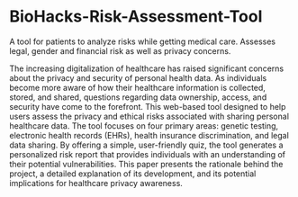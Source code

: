 # BioHacks-Risk-Assessment-Tool
A tool for patients to analyze risks while getting medical care. Assesses legal, gender and financial risk as well as privacy concerns. 

The increasing digitalization of healthcare has raised significant concerns about the privacy and security of personal health data. As individuals become more aware of how their healthcare information is collected, stored, and shared, questions regarding data ownership, access, and security have come to the forefront. This web-based tool designed to help users assess the privacy and ethical risks associated with sharing personal healthcare data. The tool focuses on four primary areas: genetic testing, electronic health records (EHRs), health insurance discrimination, and legal data sharing. By offering a simple, user-friendly quiz, the tool generates a personalized risk report that provides individuals with an understanding of their potential vulnerabilities. This paper presents the rationale behind the project, a detailed explanation of its development, and its potential implications for healthcare privacy awareness.

